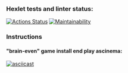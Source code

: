 ### Hexlet tests and linter status:
[![Actions Status](https://github.com/AndreyZhelezov/python-project-lvl1/workflows/hexlet-check/badge.svg)](https://github.com/AndreyZhelezov/python-project-lvl1/actions)
[![Maintainability](https://api.codeclimate.com/v1/badges/a99a88d28ad37a79dbf6/maintainability)](https://codeclimate.com/github/codeclimate/codeclimate/maintainability)

### Instructions

#### "brain-even" game install end play ascinema:
[![asciicast](https://asciinema.org/a/x2aMQ1LHpYklcq559BVUIHUdo.svg)](https://asciinema.org/a/x2aMQ1LHpYklcq559BVUIHUdo)
